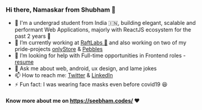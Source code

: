 ### Hi there, Namaskar from Shubham 👋

- 👦 I'm a undergrad student from India 🇮🇳, building elegant, scalable and performant Web Applications, majorly with ReactJS ecosystem for the past 2 years 🚀
- 🔭 I’m currently working at [RaftLabs 🛶](https://raftlabs.co) and also working on two of my pride-projects [onlyStore](https://github.com/KND-Devsnest/onlystore) & [Pebbles](https://github.com/seebham/pebbles-app) <!-- Next line: 🌱 I’m currently exploring NodeJS 🚀 -->
- 🤔 I’m looking for help with Full-time opportunities in Frontend roles - [resume](https://drive.google.com/file/d/1RYEmPxoYqAVFIDP1CB0iFDci5cJdIzTM/view)
- 💬 Ask me about web, android, ux design, and lame jokes
- 📫 How to reach me: [Twitter](https://twitter.com/seebhams) & [LinkedIn](https://www.linkedin.com/in/seebham/)
- ⚡ Fun fact: I was wearing face masks even before covid19 😆
#### Know more about me on https://seebham.codes/ ❤️
